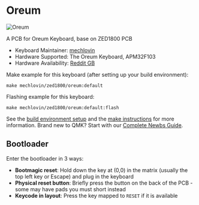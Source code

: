 # Oreum

![Oreum](https://i.imgur.com/Dxc1y0Ol.png)

A PCB for Oreum Keyboard, base on ZED1800 PCB

* Keyboard Maintainer: [mechlovin](https://github.com/mechlovin)
* Hardware Supported: The Oreum Keyboard, APM32F103
* Hardware Availability: [Reddit GB](https://www.reddit.com/r/MechanicalKeyboards/comments/xjqddx/gb_oreum_cp_gb_has_started/)

Make example for this keyboard (after setting up your build environment):

    make mechlovin/zed1800/oreum:default

Flashing example for this keyboard:

    make mechlovin/zed1800/oreum:default:flash

See the [build environment setup](https://docs.qmk.fm/#/getting_started_build_tools) and the [make instructions](https://docs.qmk.fm/#/getting_started_make_guide) for more information. Brand new to QMK? Start with our [Complete Newbs Guide](https://docs.qmk.fm/#/newbs).

## Bootloader

Enter the bootloader in 3 ways:

* **Bootmagic reset**: Hold down the key at (0,0) in the matrix (usually the top left key or Escape) and plug in the keyboard
* **Physical reset button**: Briefly press the button on the back of the PCB - some may have pads you must short instead
* **Keycode in layout**: Press the key mapped to `RESET` if it is available
